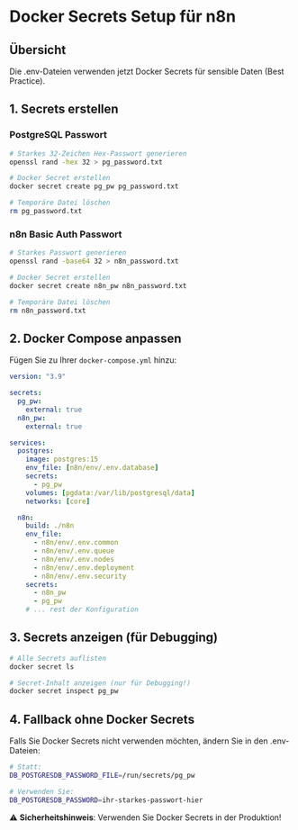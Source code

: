 # Docker Secrets Setup für n8n

## Übersicht
Die .env-Dateien verwenden jetzt Docker Secrets für sensible Daten (Best Practice).

## 1. Secrets erstellen

### PostgreSQL Passwort
```bash
# Starkes 32-Zeichen Hex-Passwort generieren
openssl rand -hex 32 > pg_password.txt

# Docker Secret erstellen
docker secret create pg_pw pg_password.txt

# Temporäre Datei löschen
rm pg_password.txt
```

### n8n Basic Auth Passwort
```bash
# Starkes Passwort generieren
openssl rand -base64 32 > n8n_password.txt

# Docker Secret erstellen
docker secret create n8n_pw n8n_password.txt

# Temporäre Datei löschen
rm n8n_password.txt
```

## 2. Docker Compose anpassen

Fügen Sie zu Ihrer `docker-compose.yml` hinzu:

```yaml
version: "3.9"

secrets:
  pg_pw:
    external: true
  n8n_pw:
    external: true

services:
  postgres:
    image: postgres:15
    env_file: [n8n/env/.env.database]
    secrets:
      - pg_pw
    volumes: [pgdata:/var/lib/postgresql/data]
    networks: [core]

  n8n:
    build: ./n8n
    env_file:
      - n8n/env/.env.common
      - n8n/env/.env.queue
      - n8n/env/.env.nodes
      - n8n/env/.env.deployment
      - n8n/env/.env.security
    secrets:
      - n8n_pw
      - pg_pw
    # ... rest der Konfiguration
```

## 3. Secrets anzeigen (für Debugging)

```bash
# Alle Secrets auflisten
docker secret ls

# Secret-Inhalt anzeigen (nur für Debugging!)
docker secret inspect pg_pw
```

## 4. Fallback ohne Docker Secrets

Falls Sie Docker Secrets nicht verwenden möchten, ändern Sie in den .env-Dateien:

```bash
# Statt:
DB_POSTGRESDB_PASSWORD_FILE=/run/secrets/pg_pw

# Verwenden Sie:
DB_POSTGRESDB_PASSWORD=ihr-starkes-passwort-hier
```

⚠️ **Sicherheitshinweis**: Verwenden Sie Docker Secrets in der Produktion!